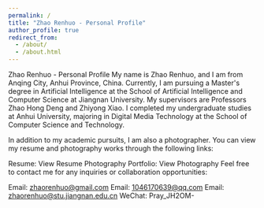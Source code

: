 ```yaml
---
permalink: /
title: "Zhao Renhuo - Personal Profile"
author_profile: true
redirect_from: 
  - /about/
  - /about.html
---
```


Zhao Renhuo - Personal Profile
My name is Zhao Renhuo, and I am from Anqing City, Anhui Province, China. Currently, I am pursuing a Master's degree in Artificial Intelligence at the School of Artificial Intelligence and Computer Science at Jiangnan University. My supervisors are Professors Zhao Hong Deng and Zhiyong Xiao. I completed my undergraduate studies at Anhui University, majoring in Digital Media Technology at the School of Computer Science and Technology.

In addition to my academic pursuits, I am also a photographer. You can view my resume and photography works through the following links:

Resume: View Resume
Photography Portfolio: View Photography
Feel free to contact me for any inquiries or collaboration opportunities:

Email: zhaorenhuo@gmail.com
Email: 1046170639@qq.com
Email: zhaorenhuo@stu.jiangnan.edu.cn
WeChat: Pray_JH2OM-
